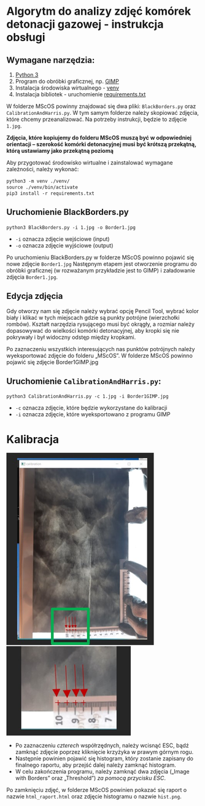 # Algorytm do analizy zdjęć komórek detonacji gazowej - instrukcja obsługi

## Wymagane narzędzia:
1. [Python 3](https://docs.python.org/pl/3/installing/index.html)
2. Program do obróbki graficznej, np. [GIMP](https://www.gimp.org/downloads)
3. Instalacja środowiska wirtualnego - [venv](https://packaging.python.org/en/latest/guides/installing-using-pip-and-virtual-environments/)
4. Instalacja bibliotek - uruchomienie [requirements.txt](https://pip.pypa.io/en/latest/user_guide/#requirements-files)

W folderze MScOS powinny znajdować się dwa pliki: `BlackBorders.py` oraz `CalibrationAndHarris.py`.
W tym samym folderze należy skopiować zdjęcia, które chcemy przeanalizować.
Na potrzeby instrukcji, będzie to zdjęcie `1.jpg`.

**Zdjęcia, które kopiujemy do folderu MScOS muszą być w odpowiedniej orientacji – szerokość komórki detonacyjnej musi być krótszą przekątną, którą ustawiamy jako przekątną poziomą**

Aby przygotować środowisko wirtualne i zainstalować wymagane zależności, należy wykonać:

```
python3 -m venv ./venv/
source ./venv/bin/activate
pip3 install -r requirements.txt
```

## Uruchomienie BlackBorders.py

`python3 BlackBorders.py -i 1.jpg -o Border1.jpg`

* `-i` oznacza zdjęcie wejściowe (input)
* `-o` oznacza zdjęcie wyjściowe (output)
 
Po uruchomieniu BlackBorders.py w folderze MScOS powinno pojawić się nowe zdjęcie `Border1.jpg`
Następnym etapem jest otworzenie programu do obróbki graficznej (w rozważanym przykładzie jest to GIMP) i załadowanie zdjęcia `Border1.jpg`.

## Edycja zdjęcia

Gdy otworzy nam się zdjęcie należy wybrać opcję Pencil Tool, wybrać kolor biały i klikać w tych miejscach gdzie są punkty potrójne (wierzchołki rombów). Kształt narzędzia rysującego musi być okrągły, a rozmiar należy dopasowywać do wielkości komórki detonacyjnej, aby kropki się nie pokrywały i był widoczny odstęp między kropkami.


Po zaznaczeniu wszystkich interesujących nas punktów potrójnych należy wyeksportować zdjęcie do folderu „MScOS”.
W folderze MScOS powinno pojawić się zdjęcie Border1GIMP.jpg


## Uruchomienie `CalibrationAndHarris.py`:

`python3 CalibrationAndHarris.py -c 1.jpg -i Border1GIMP.jpg`

* `-c` oznacza zdjęcie, które będzie wykorzystane do kalibracji
* `-i` oznacza zdjęcie, które wyeksportowano z programu GIMP

# Kalibracja

![Reference Image](/screenshots/screenshot1.jpg)
![Reference Image](/screenshots/screenshot2.jpg)


* Po zaznaczeniu *czterech* współrzędnych, należy wcisnąć ESC, bądź zamknąć zdjęcie poprzez kliknięcie krzyżyka w prawym górnym rogu.
* Następnie powinien pojawić się histogram, który zostanie zapisany do finalnego raportu, aby przejść dalej należy zamknąć histogram.
* W celu zakończenia programu, należy zamknąć dwa zdjęcia („Image with Borders” oraz „Threshold”) _za pomocą przycisku ESC_.

Po zamknięciu zdjęć, w folderze MScOS powinien pokazać się raport o nazwie `html_raport.html` oraz zdjęcie histogramu o nazwie `hist.png`.
